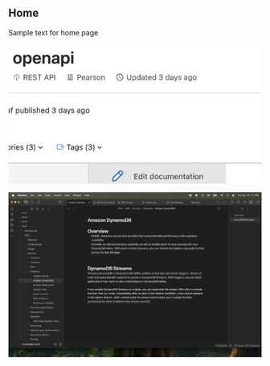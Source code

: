Home
----

Sample text for home page

![openapi-screenshot.png](images/image_1.png)

![obsidian-screenshot.png](images/image_2.png)